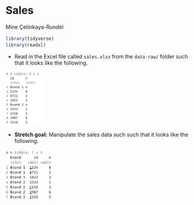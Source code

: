 Sales
================
Mine Çetinkaya-Rundel

``` r
library(tidyverse)
library(readxl)
```

-   Read in the Excel file called `sales.xlsx` from the `data-raw/`
    folder such that it looks like the following.

<img src="images/sales-1.png" width="20%" />

-   **Stretch goal:** Manipulate the sales data such such that it looks
    like the following.

<img src="images/sales-2.png" width="25%" />
